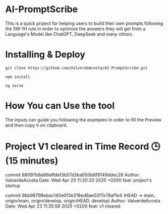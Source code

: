 # AI-PromptScribe
This is a quick project for helping users to build their own prompts following the 5W-1H rule in order to optimize the answers they will get from a Language's Model like ChatGPT, DeepSeek and many others.

# Installing & Deploy
`git clone https://github.com/ValverdeAcosta/AI-PromptScribe.git`

`npm install`

`ng serve`

# How You can Use the tool
The inputs can guide you following the examples in order to fill the Preview and then copy it on clipboard.

# Project V1 cleared in Time Record 🕒 (15 minutes)
commit 88097b6a69affde13b57d3ba050b8f9149ddec28
Author: ValverdeAcosta
Date:   Wed Apr 23 11:20:20 2025 +0200
feat: project's startup

commit 9bb98798ebac140e0f3e218ed9ae02f7e78af1e4 (HEAD -> main, origin/main, origin/develop, origin/HEAD, develop)
Author: ValverdeAcosta
Date:   Wed Apr 23 11:35:59 2025 +0200
feat: v1 cleared
